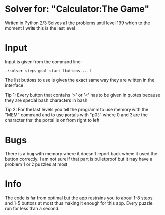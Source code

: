 # Solver for: "Calculator:The Game"

Writen in Python 2/3
Solves all the problems until level 199 which to the moment I write this is the last level

# Input
Input is given from the command line:

```bash
./solver steps goal start [buttons ...]
```

The list buttons to use is given the exact same way they are written in the interface.

Tip 1: Every button that contains '>' or '<' has to be given in quotes because they are special bash characters in bash

Tip 2: For the last levels you tell the programm to use memory with the "MEM" command and to use portals with "p03" where 0 and 3 are the character that the portal is on from right to left

# Bugs
There is a bug with memory where it doesn't report back where it used the button correctly. I am not sure if that part is bulletproof but it may have a problem 1 or 2 puzzles at most

# Info 
The code is far from optimal but the app restrains you to about 1-8 steps and 1-5 buttons at most thus making it enough for this app. Every puzzle run for less than a second.

